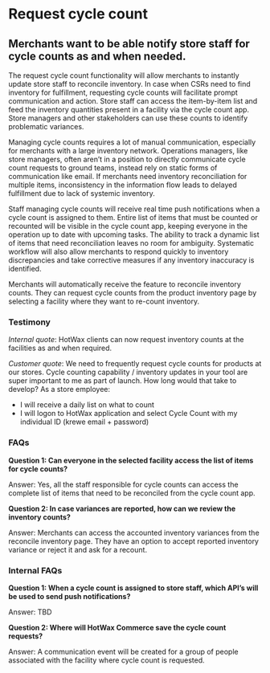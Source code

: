 # Request cycle count

## Merchants want to be able notify store staff for cycle counts as and when needed.

The request cycle count functionality will allow merchants to instantly update store staff to reconcile inventory. In case when CSRs need to find inventory for fulfillment, requesting cycle counts will facilitate prompt communication and action. Store staff can access the item-by-item list and feed the inventory quantities present in a facility via the cycle count app. Store managers and other stakeholders can use these counts to identify problematic variances.

Managing cycle counts requires a lot of manual communication, especially for merchants with a large inventory network. Operations managers, like store managers, often aren’t in a position to directly communicate cycle count requests to ground teams, instead rely on static forms of communication like email. If merchants need inventory reconciliation for multiple items, inconsistency in the information flow leads to delayed fulfillment due to lack of systemic inventory.

Staff managing cycle counts will receive real time push notifications when a cycle count is assigned to them. Entire list of items that must be counted or recounted will be visible in the cycle count app, keeping everyone in the operation up to date with upcoming tasks. The ability to track a dynamic list of items that need reconciliation leaves no room for ambiguity. Systematic workflow will also allow merchants to respond quickly to inventory discrepancies and take corrective measures if any inventory inaccuracy is identified.

Merchants will automatically receive the feature to reconcile inventory counts. They can request cycle counts from the product inventory page by selecting a facility where they want to re-count inventory. 

### Testimony

*Internal quote*: HotWax clients can now request inventory counts at the facilities as and when required.

*Customer quote*: We need to frequently request cycle counts for products at our stores. Cycle counting capability / inventory updates in your tool are super important to me as part of launch. How long would that take to develop?
As a store employee:
- I will receive a daily list on what to count
- I will logon to HotWax application and select Cycle Count with my individual ID (krewe email + password)

### FAQs 

**Question 1: Can everyone in the selected facility access the list of items for cycle counts?**

Answer: Yes, all the staff responsible for cycle counts can access the complete list of items that need to be reconciled from the cycle count app.

**Question 2: In case variances are reported, how can we review the inventory counts?**

Answer: Merchants can access the accounted inventory variances from the reconcile inventory page. They have an option to accept reported inventory variance or reject it and ask for a recount.


### Internal FAQs

**Question 1: When a cycle count is assigned to store staff, which API’s will be used to send push notifications?**

Answer: TBD

**Question 2: Where will HotWax Commerce save the cycle count requests?**

Answer: A communication event will be created for a group of people associated with the facility where cycle count is requested.




